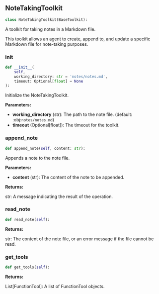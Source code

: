 <a id="camel.toolkits.note_taking_toolkit"></a>

<a id="camel.toolkits.note_taking_toolkit.NoteTakingToolkit"></a>

## NoteTakingToolkit

```python
class NoteTakingToolkit(BaseToolkit):
```

A toolkit for taking notes in a Markdown file.

This toolkit allows an agent to create, append to, and update a specific
Markdown file for note-taking purposes.

<a id="camel.toolkits.note_taking_toolkit.NoteTakingToolkit.__init__"></a>

### __init__

```python
def __init__(
    self,
    working_directory: str = 'notes/notes.md',
    timeout: Optional[float] = None
):
```

Initialize the NoteTakingToolkit.

**Parameters:**

- **working_directory** (str): The path to the note file. (default: :obj:`notes/notes.md`)
- **timeout** (Optional[float]): The timeout for the toolkit.

<a id="camel.toolkits.note_taking_toolkit.NoteTakingToolkit.append_note"></a>

### append_note

```python
def append_note(self, content: str):
```

Appends a note to the note file.

**Parameters:**

- **content** (str): The content of the note to be appended.

**Returns:**

  str: A message indicating the result of the operation.

<a id="camel.toolkits.note_taking_toolkit.NoteTakingToolkit.read_note"></a>

### read_note

```python
def read_note(self):
```

**Returns:**

  str: The content of the note file, or an error message if the
file cannot be read.

<a id="camel.toolkits.note_taking_toolkit.NoteTakingToolkit.get_tools"></a>

### get_tools

```python
def get_tools(self):
```

**Returns:**

  List[FunctionTool]: A list of FunctionTool objects.
